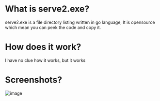 # What is serve2.exe?
serve2.exe is a file directory listing written in go language, It is opensource which mean you can peek the code and copy it.

# How does it work?
I have no clue how it works, but it works

# Screenshots?

![image](https://static.notmycode.dev/screenshot/serve2_screenshot.png)

